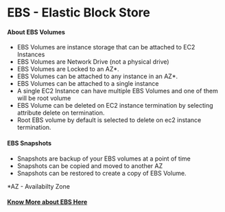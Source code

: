 # EBS - Elastic Block Store

#### About EBS Volumes
- EBS Volumes are instance storage that can be attached to EC2 Instances
- EBS Volumes are Network Drive (not a physical drive)
- EBS Volumes are Locked to an AZ*.
- EBS Volumes can be attached to any instance in an AZ*.
- EBS Volumes can be attached to a single instance
- A single EC2 Instance can have multiple EBS Volumes and one of them will be root volume
- EBS Volume can be deleted on EC2 instance termination by selecting attribute delete on termination.
- Root EBS volume by default is selected to delete on ec2 instance termination.

#### EBS Snapshots
- Snapshots are backup of your EBS volumes at a point of time
- Snapshots can be copied and moved to another AZ
- Snapshots can be restored to create a copy of EBS Volume.

*AZ - Availabilty Zone

#### [Know More about EBS Here](https://docs.aws.amazon.com/AWSEC2/latest/UserGuide/AmazonEBS.html)
